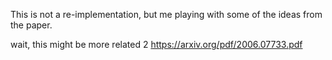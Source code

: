 This is not a re-implementation, but me playing with some of the ideas from the paper. 

wait, this might be more related 2 https://arxiv.org/pdf/2006.07733.pdf
